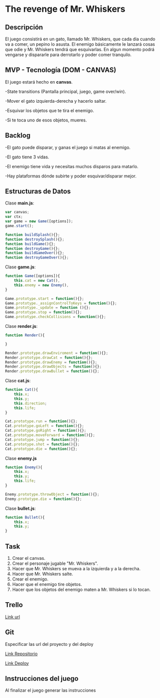 # The revenge of Mr. Whiskers

## Descripción
El juego consistirá en un gato, llamado Mr. Whiskers, que cada dia cuando va a comer, un pepino lo asusta. El enemigo básicamente le lanzará cosas que odie y Mr. Whiskers tendrá que esquivarlas. En algun momento podrá vengarse y dispararle para derrotarlo y poder comer tranquilo.

## MVP - Tecnología (DOM - CANVAS)
El juego estará hecho en __canvas__.

-State transitions (Pantalla principal, juego, game over/win).

-Mover el gato izquierda-derecha y hacerlo saltar.

-Esquivar los objetos que te tira el enemigo.

-Si te toca uno de esos objetos, mueres.

## Backlog
-El gato puede disparar, y ganas el juego si matas al enemigo.

-El gato tiene 3 vidas.

-El enemigo tiene vida y necesitas muchos disparos para matarlo.

-Hay plataformas dónde subirte y poder esquivar/disparar mejor.

##  Estructuras de Datos

Clase __main.js__:
```javascript
var canvas;
var ctx;
var game = new Game([options]);
game.start();

function buildSplash(){};
function destroySplash(){};
function buildGame(){};
function destroyGame(){};
function buildGameOver(){};
function destroyGameOver(){};
```

Clase __game.js__:
```javascript
function Game([options]){
    this.cat = new Cat(),
    this.enemy = new Enemy(),
}

Game.prototype.start = function(){};
Game.prototype._assignControlToKeys = function(){};
Game.prototype._update = function (){};
Game.prototype.stop = function(){};
Game.prototype.checkCollisions = function(){};

```

Clase __render.js__:
```javascript
function Render(){

}

Render.prototype.drawEnviroment = function(){};
Render.prototype.drawCat = function(){};
Render.prototype.drawEnemy = function(){};
Render.prototype.drawObjects = function(){};
Render.prototype.drawBullet = function(){};
```

Clase __cat.js__:
```javascript
function Cat(){
    this.x;
    this.y;
    this.direction;
    this.life;
}

Cat.prototype.run = function(){};
Cat.prototype.goLeft = function(){};
Cat.prototype.goRight = function(){};
Cat.prototype.moveForward = function(){};
Cat.prototype.jump = function(){};
Cat.prototype.shot = function(){};
Cat.prototype.die = function(){};

```
Clase __enemy.js__
```javascript
function Enemy(){
    this.x;
    this.y;
    this.life;
}

Enemy.prototype.throwObject = function(){};
Enemy.prototype.die = function(){};

```

Clase __bullet.js__:
```javascript
function Bullet(){
    this.x;
    this.y;
}
```

## Task

1. Crear el canvas.
2. Crear el personaje jugable "Mr. Whiskers".
3. Hacer que Mr. Whiskers se mueva a la izquierda y a la derecha.
4. Hacer que Mr. Whiskers salte.
5. Crear el enemigo.
6. Hacer que el enemigo tire objetos.
7. Hacer que los objetos del enemigo maten a Mr. Whiskers si lo tocan.


## Trello

[Link url](https://trello.com/b/CZ6Z4xlZ/the-revenge-of-mrwhiskers)

## Git

Especificar las url del proyecto y del deploy

[Link Repositorio](https://github.com/nixiescream/the-revenge-of-mr.whiskers)

[Link Deploy](http://github.com)

## Instrucciones del juego 

Al finalizar el juego generar las instrucciones
